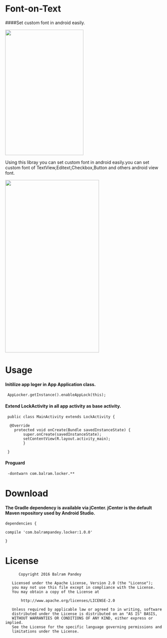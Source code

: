 # Font-on-Text

####Set custom font in android easily. 

<img align="center" src='https://raw.githubusercontent.com/balrampandey19/FontOnText/master/Screen/img.jpeg' width='250' height='400'/>

Using this libray you can set custom font in android easily.you can set custom font of TextView,Editext,Checkbox,Button and others android view font.


<img align="center" src='https://raw.githubusercontent.com/balrampandey19/AppLocker/master/Screen/screen.png' width='300' height='550'/>

# Usage


#### Initilize app loger in App Application class.
```
 AppLocker.getInstance().enableAppLock(this);
```

#### Extend LockActivity in all app activity as base activity.

```
 public class MainActivity extends LockActivity {
 
  @Override
    protected void onCreate(Bundle savedInstanceState) {
        super.onCreate(savedInstanceState);
        setContentView(R.layout.activity_main);
        }
 
 }
```
#### Proguard

```
 -dontwarn com.balram.locker.**
```


# Download

#### The Gradle dependency is available via jCenter. jCenter is the default Maven repository used by Android Studio.


```
dependencies {

compile 'com.balrampandey.locker:1.0.0'

}

```

# License

```
      Copyright 2016 Balram Pandey

   Licensed under the Apache License, Version 2.0 (the "License");
   you may not use this file except in compliance with the License.
   You may obtain a copy of the License at

       http://www.apache.org/licenses/LICENSE-2.0

   Unless required by applicable law or agreed to in writing, software
   distributed under the License is distributed on an "AS IS" BASIS,
   WITHOUT WARRANTIES OR CONDITIONS OF ANY KIND, either express or implied.
   See the License for the specific language governing permissions and
   limitations under the License.

```




